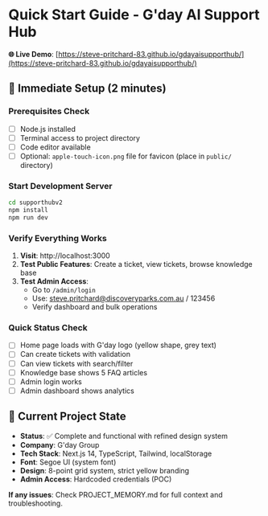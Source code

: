 # Quick Start Guide - G'day AI Support Hub

**🌐 Live Demo**: [https://steve-pritchard-83.github.io/gdayaisupporthub/](https://steve-pritchard-83.github.io/gdayaisupporthub/)

## 🚀 Immediate Setup (2 minutes)

### Prerequisites Check
- [ ] Node.js installed
- [ ] Terminal access to project directory
- [ ] Code editor available
- [ ] Optional: `apple-touch-icon.png` file for favicon (place in `public/` directory)

### Start Development Server
```bash
cd supporthubv2
npm install
npm run dev
```

### Verify Everything Works
1. **Visit**: http://localhost:3000
2. **Test Public Features**: Create a ticket, view tickets, browse knowledge base
3. **Test Admin Access**: 
   - Go to `/admin/login`
   - Use: steve.pritchard@discoveryparks.com.au / 123456
   - Verify dashboard and bulk operations

### Quick Status Check
- [ ] Home page loads with G'day logo (yellow shape, grey text)
- [ ] Can create tickets with validation
- [ ] Can view tickets with search/filter
- [ ] Knowledge base shows 5 FAQ articles
- [ ] Admin login works
- [ ] Admin dashboard shows analytics

## 🔧 Current Project State
- **Status**: ✅ Complete and functional with refined design system
- **Company**: G'day Group
- **Tech Stack**: Next.js 14, TypeScript, Tailwind, localStorage
- **Font**: Segoe UI (system font)
- **Design**: 8-point grid system, strict yellow branding
- **Admin Access**: Hardcoded credentials (POC)

**If any issues**: Check PROJECT_MEMORY.md for full context and troubleshooting. 